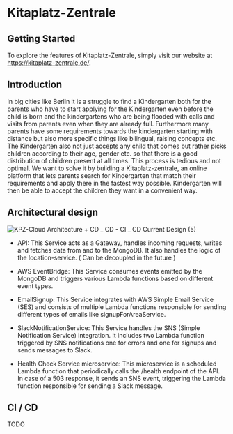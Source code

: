 # Kitaplatz-Zentrale

## Getting Started
To explore the features of Kitaplatz-Zentrale, simply visit our website at https://kitaplatz-zentrale.de/.


<h2>Introduction</h2>
<p>
In big cities like Berlin it is a struggle to find a Kindergarten both for the parents who have to start applying for the Kindergarten even before the child is born and the kindergartens who are being flooded with calls and visits from parents even when they are already full. 
Furthermore many parents have some requirements towards the kindergarten starting with distance but also more specific things like bilingual, raising concepts etc. 
The Kindergarten also not just accepts any child that comes but rather picks children according to their age, gender etc. so that there is a good distribution of children present at all times.
This process is tedious and not optimal. We want to solve it by building a Kitaplatz-zentrale, an online platform that lets parents search for Kindergarten that match their requirements and apply there in the fastest way possible.
Kindergarten will then be able to accept the children they want in a convenient way.
</p>

<h2>Architectural design</h2>

![KPZ-Cloud Architecture + CD _ CD - CI _ CD   Current Design (5)](https://github.com/KitaPlatzZentrale/kpz/assets/32839416/73f30d25-c62b-45ae-9042-7b057787632c)

- API: This Service acts as a Gateway, handles incoming requests, writes and fetches data from and to the MongoDB. It also handles the logic of the location-service. ( Can be decoupled in the future )

- AWS EventBridge: This Service consumes events emitted by the MongoDB and triggers various Lambda functions based on different event types.
 
- EmailSignup: This Service integrates with AWS Simple Email Service (SES) and consists of multiple Lambda functions responsible for sending different types of emails like signupForAreaService.
 
- SlackNotificationService: This Service handles the SNS (Simple Notification Service) integration. It includes two Lambda function triggered by SNS notifications one for errors and one for signups and sends messages to Slack.
 
- Health Check Service microservice: This microservice is a scheduled Lambda function that periodically calls the /health endpoint of the API. In case of a 503 response, it sends an SNS event, triggering the Lambda function responsible for sending a Slack message.

<h2>CI / CD</h2>

TODO
